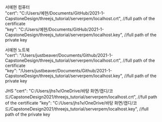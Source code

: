 서예현 컴퓨터        
"cert": "C:/Users/예현/Documents/GitHub/2021-1-CapstoneDesign/threejs_tutorial/serverpem/localhost.crt", //full path of the certificate    
"key": "C:/Users/예현/Documents/GitHub/2021-1-CapstoneDesign/threejs_tutorial/serverpem/localhost.key", //full path of the private key    

서예현 노트북    
"cert": "/Users/justbeaver/Documents/Github/2021-1-CapstoneDesign/threejs_tutorial/serverpem/localhost.crt", //full path of the certificate    
"key": "/Users/justbeaver/Documents/Github/2021-1-CapstoneDesign/threejs_tutorial/serverpem/localhost.key", //full path of the private key 

JHS
"cert": "C:/Users/jhs1v/OneDrive/바탕 화면/캡디/코드/CapstoneDesign2021/threejs_tutorial/serverpem/localhost.crt", //full path of the certificate
"key": "C:/Users/jhs1v/OneDrive/바탕 화면/캡디/코드/CapstoneDesign2021/threejs_tutorial/serverpem/localhost.key", //full path of the private key
    